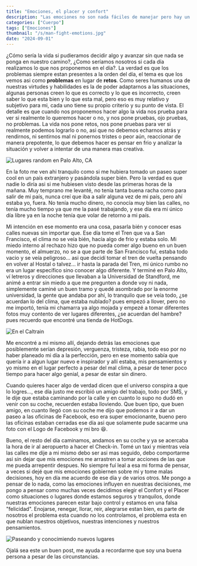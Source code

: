 ```yaml
---
title: "Emociones, el placer y confort"
description: "Las emociones no son nada fáciles de manejar pero hay un lugar por donde se puede empezar."
categories: ["Cuerpo"]
tags: ["Emociones"]
thumbnail: "/s/man-fight-emotions.jpg"
date: "2024-09-01"
---
```


¿Cómo sería la vida si pudieramos decidir algo y avanzar sin que nada se ponga en nuestro camino?, ¿Como seríamos nosotros si cada día realizamos lo que nos proponemos en el día?. La verdad es que los problemas siempre estan presentes a la orden del día, el tema es que los vemos asi como **problemas** en lugar de **retos**. Como seres humanos una de nuestras virtudes y habilidades es la de poder adaptarnos a las situaciones, algunas personas creen lo que es correcto y lo que es incorrecto, creen saber lo que esta bien y lo que esta mal, pero eso es muy relativo y subjetivo para mi, cada uno tiene su propio criterio y su punto de vista. El detalle es que cuando nos proponemos hacer algo la vida nos prueba para ver si realmente lo queremos hacer o no, y nos pone pruebas, ojo pruebas, no problemas. La vida nos pone retos, nos pone pruebas para ver si realmente podemos lograrlo o no, asi que no debemos echarnos atrás y rendirnos, ni sentirnos mal ni ponernos tristes o peor aún, reaccionar de manera prepotente, lo que debemos hacer es pensar en frio y analizar la situación y volver a intentar de una manera mas creativa.

![Lugares random en Palo Alto, CA](i/2024-09-01_12-41.png)

En la foto me ven ahi tranquilo como si me hubiera tomado un paseo super cool en un país extranjero y pasándola super bién. Pero la verdad es que nadie lo diría asi si me hubiesen visto desde las primeras horas de la mañana.
Muy temprano me levanté, no tenía tanta buena racha como para salir de mi país, nunca creí que iba a salir alguna vez de mi país, pero ahí estaba yo, fuera. No tenía mucho dinero, no conocía muy bien las calles, no tenía mucho tiempo ya que me la pasé trabajando, y ese día era mi único día libre ya en la noche tenía que volar de retorno a mi país.

Mi intención en ese momento era una cosa, pasarla bién y conocer esas calles nuevas sin importar que. Ese día tome el Tren que va a San Francisco, el clima no se veía bién, hacía algo de frio y estaba solo. Mi miedo interno al rechazo hizo que no pueda comer algo bueno en un buen momento, el almuerzo, no se a que parte de San Francisco fuí, estaba todo vacio y se veía peligroso... asi que decidí tomar el tren de vuelta pensando en volver al Hostal o talvez... ir hasta la parada del Tren, mi único rumbo no era un lugar específico sino conocer algo diferente. Y terminé en Palo Alto, ví letreros y direcciones que llevaban a la Universidad de Standford, me animé a entrar sin miedo a que me pregunten a donde voy ni nada, simplemente caminé un buen tramo y quedé asombrado por la enorme universidad, la gente que andaba por ahí, lo tranquilo que se veía todo, ¿se acuerdan lo del clima, que estaba nublado? pues empezó a llover, pero no me importó, tenía mi chamarra ya algo mojada y empezé a tomar diferentes fotos muy contento de ver lugares diferentes, ¿se acuerdan del hambre? pues recuerdo que encontré una tienda de HotDogs.

![En el Caltrain](i/2024-09-01_17-49.png)

Me encontré a mi mismo allí, dejando detrás las emociones que posiblemente serían depresión, verguenza, tristeza, rabia, todo eso por no haber planeado mi día a la perfección, pero en ese momento sabía que quería ir a algun lugar nuevo e inspirador y allí estaba, mis pensamientos y yo mismo en el lugar perfecto a pesar del mal clima, a pesar de tener poco tiempo para hacer algo genial, a pesar de estar sin dinero.

Cuando quieres hacer algo de verdad dicen que el universo conspira a que lo logres..., ese día justo me escribió un amigo del trabajo, todo por SMS, y le dije que estaba caminando por la calle y en cuanto lo supo no dudó en venir con su coche, recuerden estaba lloviendo. Que buen tipo, que buen amigo, en cuanto llegó con su coche me dijo que podemos ir a dar un paseo a las oficinas de Facebook, eso era super emocionante, bueno pero las oficinas estaban cerradas ese día asi que solamente pude sacarme una foto con el Logo de Facebook y mi bro :laughing:.

Bueno, el resto del día caminamos, andamos en su coche y ya se acercaba la hora de ir al aeropuerto a hacer el Check-in. Tomé un taxi y mientras veía las calles me dije a mi mismo debo ser asi mas seguido, debo comportarme asi sin dejar que mis emociones me arrastren a tomar acciones de las que me pueda arrepentir despues. No siempre fuí leal a esa mi forma de pensar, a veces si dejé que mis emociones gobiernen sobre mí y tome malas decisiones, hoy en día me acuerdo de ese día y de varios otros. Me pongo a pensar de lo nada, como las emociones influyen en nuestras decisiones, me pongo a pensar como muchas veces decidimos elegir el Confort y el Placer como situaciones o lugares donde estamos seguros y tranquilos, donde nuestras emociones parecen estar bajo control y estamos en una falsa "felicidad". Enojarse, renegar, llorar, reir, alegrarse estan bien, es parte de nosotros el problema esta cuando no los controlamos, el problema esta en que nublan nuestros objetivos, nuestras intenciones y nuestros pensamientos. 

![Paseando y conocimiendo nuevos lugares](i/2024-09-01_17-50.png)

Ojalá sea este un buen post, me ayuda a recordarme que soy una buena persona a pesar de las circunstancias.
